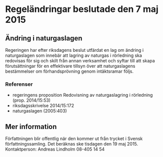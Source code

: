 # Regeländringar beslutade den 7 maj 2015

## Ändring i naturgaslagen

Regeringen har efter riksdagens beslut utfärdat en lag om ändring i naturgaslagen som innebär att lagring av naturgas i rörledning ska redovisas för sig och skilt från annan verksamhet och syftar till att skapa förutsättningar för en effektivare tillsyn över att naturgaslagens bestämmelser om förhandsprövning genom intäktsramar följs.

### Referenser

* regeringens proposition Redovisning av naturgaslagring i rörledning (prop. 2014/15:53)
* riksdagsskrivelse 2014/15:172
* naturgaslagen (2005:403)

## Mer information

Författningen blir offentlig när den kommer ut från trycket i Svensk författningssamling. Det beräknas ske tisdagen den 19 maj 2015.
Kontaktperson: Andreas Lindholm 08-405 14 54
